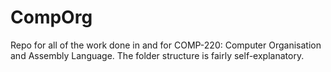 # CompOrg

Repo for all of the work done in and for COMP-220: Computer Organisation and Assembly Language. The folder structure is fairly self-explanatory. 
